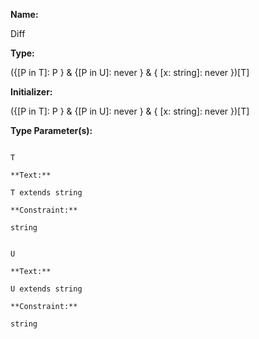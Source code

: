 **Name:**

Diff

**Type:**

({[P in T]: P } & {[P in U]: never } & { [x: string]: never })[T]

**Initializer:**

({[P in T]: P } & {[P in U]: never } & { [x: string]: never })[T]

**Type Parameter(s):**

```**Name:**

T

**Text:**

T extends string

**Constraint:**

string

```

```**Name:**

U

**Text:**

U extends string

**Constraint:**

string

```


